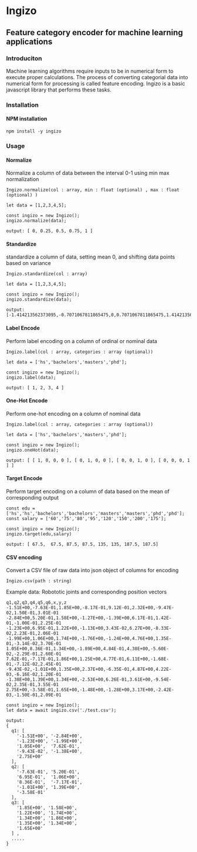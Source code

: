 # Ingizo
## Feature category encoder for machine learning applications

### Introduciton
Machine learning algorithms require inputs to be in numerical form to execute proper calculations. The process of converting categorial data into numerical form for processing is called feature encoding. Ingizo is a basic javascript library that performs these tasks.

### Installation

#### NPM installation

```
npm install -y ingizo
```

### Usage

#### Normalize

Normalize a column of data between the interval 0-1 using min max normalization

`Ingizo.normalize(col : array, min : float (optional) , max : float (optional) )`

```
let data = [1,2,3,4,5];

const ingizo = new Ingizo();
ingizo.normalize(data);

output: [ 0, 0.25, 0.5, 0.75, 1 ]  
```

#### Standardize

standardize a column of data, setting mean 0, and shifting data points based on variance

`Ingizo.standardize(col : array)`

```
let data = [1,2,3,4,5];

const ingizo = new Ingizo();
ingizo.standardize(data);

output: [-1.414213562373095,-0.7071067811865475,0,0.7071067811865475,1.414213562373095]
```

#### Label Encode

Perform label encoding on a column of ordinal or nominal data

`Ingizo.label(col : array, categories : array (optional))`

```
let data = ['hs','bachelors','masters','phd'];

const ingizo = new Ingizo();
ingizo.label(data);

output: [ 1, 2, 3, 4 ]
```

#### One-Hot Encode

Perform one-hot encoding on a column of nominal data

`Ingizo.label(col : array, categories : array (optional))`

```
let data = ['hs','bachelors','masters','phd'];

const ingizo = new Ingizo();
ingizo.oneHot(data);

output: [ [ 1, 0, 0, 0 ], [ 0, 1, 0, 0 ], [ 0, 0, 1, 0 ], [ 0, 0, 0, 1 ] ]
```

#### Target Encode

Perform target encoding on a column of data based on the mean of corresponding output

```
const edu = ['hs','hs','bachelors','bachelors','masters','masters','phd','phd'];
const salary = ['60','75','80','95','120','150','200','175'];

const ingizo = new Ingizo();
ingizo.target(edu,salary)

output: [ 67.5,  67.5, 87.5, 87.5, 135, 135, 187.5, 187.5]
```

#### CSV encoding

Convert a CSV file of raw data into json object of columns for encoding

`Ingizo.csv(path : string)`

Example data: Robototic joints and corresponding position vectors

```
q1,q2,q3,q4,q5,q6,x,y,z
-1.51E+00,-7.63E-01,1.85E+00,-8.17E-01,9.12E-01,2.32E+00,-9.47E-02,1.50E-01,3.01E-01
-2.84E+00,5.20E-01,1.58E+00,-1.27E+00,-1.39E+00,6.17E-01,1.42E-01,-1.00E-01,2.25E-01
-1.23E+00,6.95E-01,1.22E+00,-1.13E+00,3.43E-02,6.27E+00,-8.33E-02,2.23E-01,2.06E-01
-1.99E+00,1.06E+00,1.74E+00,-1.76E+00,-1.24E+00,4.76E+00,1.35E-01,-3.14E-02,3.70E-01
1.05E+00,8.36E-01,1.34E+00,-1.89E+00,4.84E-01,4.38E+00,-5.60E-02,-2.29E-01,2.60E-01
7.62E-01,-7.17E-01,1.86E+00,1.25E+00,4.77E-01,6.11E+00,-1.68E-01,-7.12E-02,2.45E-01
-9.43E-02,-1.01E+00,1.35E+00,2.37E+00,-6.35E-01,4.87E+00,4.22E-03,-6.16E-02,1.20E-01
-1.38E+00,1.39E+00,1.34E+00,-2.53E+00,6.26E-01,3.61E+00,-9.54E-02,2.35E-01,3.55E-01
2.75E+00,-3.58E-01,1.65E+00,-1.48E+00,-1.28E+00,3.17E+00,-2.42E-03,-1.50E-01,2.09E-01
```

```
const ingizo = new Ingizo();
let data = await ingizo.csv('./test.csv');

output: 
{
  q1: [
    '-1.51E+00', '-2.84E+00',
    '-1.23E+00', '-1.99E+00',
    '1.05E+00',  '7.62E-01',
    '-9.43E-02', '-1.38E+00',
    '2.75E+00'
  ],
  q2: [
    '-7.63E-01', '5.20E-01',
    '6.95E-01',  '1.06E+00',
    '8.36E-01',  '-7.17E-01',
    '-1.01E+00', '1.39E+00',
    '-3.58E-01'
  ],
  q3: [
    '1.85E+00', '1.58E+00',
    '1.22E+00', '1.74E+00',
    '1.34E+00', '1.86E+00',
    '1.35E+00', '1.34E+00',
    '1.65E+00'
  ] ,
  .....
}
```